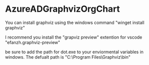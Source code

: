 # AzureADGraphvizOrgChart



You can install graphviz using the windows command "winget install graphviz"

I recommend you install the "grapviz preview" extention for vscode "efanzh.graphviz-preview"

be sure to add the path for dot.exe to your enviormental variables in windows. The defualt path is "C:\Program Files\Graphviz\bin\"

